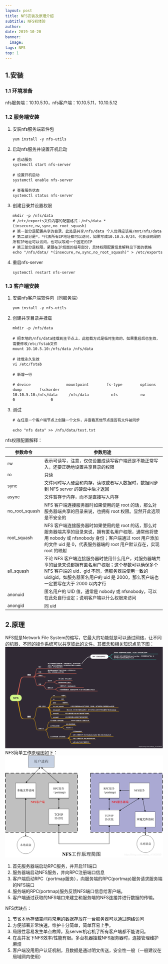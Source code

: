 ```yaml
---
layout: post
title: NFS安装及原理介绍
subtitle: NFS初体验
author:
date: 2019-10-20
banner:
  image: 
tags: NFS
top: 1
---
```


## 1.安装

### 1.1 环境准备
nfs服务端：10.10.5.10，nfs客户端：10.10.5.11，10.10.5.12

### 1.2 服务端安装
1. 安装nfs服务端软件包

    ```shell
    yum install -y nfs-utils
    ```

2. 启动nfs服务并设置开机启动

    ```shell
    # 启动服务
    systemctl start nfs-server
    
    # 设置开机启动
    systemctl enable nfs-server
    
    # 查看服务状态
    systemctl status nfs-server
    ```
3. 创建目录并设置权限

    ```shell
    mkdir -p /nfs/data
    # /etc/exports文件内容的配置格式：/nfs/data *(insecure,rw,sync,no_root_squash)
    # 第一部分是配置共享的目录，此处是共享/nfs/data 个人觉得应该用/mnt/nfs/data
    # 第二部分是*，*代表所有IP地址都可以访问，如果写成10.10.5.0/24，代表该网段的所有IP地址可以访问，也可以写成一个固定的IP
    # 第三部分是权限，紧跟在IP后面的括号部分，具体权限配置信息解释见下面的表格
    echo "/nfs/data/ *(insecure,rw,sync,no_root_squash)" > /etc/exports
    ```
4. 重启nfs-server

    ````shell
    systemctl restart nfs-server
    ````

### 1.3 客户端安装

1. 安装nfs客户端软件包（同服务端）

    ```shell
    yum install -y nfs-utils
    ```
2. 创建共享目录并挂载

    ```shell
    mkdir -p /nfs/data
    
    # 把本地的/nfs/data挂载到主节点上，此挂载方式是临时生效的，如果重启后也生效，需要修改/etc/fstab文件
    mount 10.10.5.10:/nfs/data /nfs/data
    
    # 挂载永久生效
    vi /etc/fstab
    
    # 新增一行
    
    # device                mountpoint        fs-type        options        dump        fsckorder
    10.10.5.10:/nfs/data     /nfs/data          nfs          rw          0                0
    ```
3. 测试

    ```shell
    # 在任意一个客户端节点上创建一个文件，并查看其他节点是否有文件被同步
    
    echo "nfs data" >> /nfs/data/test.txt
    ```

nfs权限配置解释：

| 参数命令           | 参数用途                                                                                                                                        |
|----------------|---------------------------------------------------------------------------------------------------------------------------------------------|
| rw             | 表示可读写，注意，仅仅设置成读写客户端还是不能正常写入，还要正确地设置共享目录的权限                                                                                                  |
| ro             | 只读                                                                                                                                          |
| sync           | 文件同时写入硬盘和内存，读取或者写入数据时，数据同步到 NFS server 的硬盘中后才返回                                                                                             |
| async          | 文件暂存于内存，而不是直接写入内存                                                                                                                           |
| no_root_squash | NFS 客户端连接服务器时如果使用的是 root 的话，那么对服务器端共享的目录来说，也拥有 root 权限。显然开此选项是不安全的                                                                          |
| root_squash    | NFS 客户端连接服务器时如果使用的是 root 的话，那么对服务器端共享的目录来说，拥有匿名用户权限，通常他将使用 nobody 或 nfsnobody 身份；客户端通过 root 用户添加的文件 uid 是 0，代表服务器端的 root 用户默认存在，实现 root 的映射 |
| all_squash     | 不论 NFS 客户端连接服务器时使用什么用户，对服务器端共享的目录来说都拥有匿名用户权限；这个参数可以确保多个 NFS 客户端的 uid、gid 不同，但服务器端使用一致的 uid/gid，如服务器匿名用户的 uid 是 2000，那么客户端也一定要写在大于 2000 以内才行 |
| anonuid        | 匿名用户的 UID 值，通常是 nobody 或 nfsnobody，可以在此处自行设定；说明客户端以什么权限来访问                                                                                  |
| anongid        | 同 uid                                                                                                                                       |


## 2.原理

NFS就是Network File System的缩写，它最大的功能就是可以通过网络，让不同的机器、不同的操作系统可以共享彼此的文件。其概念和相关知识点见下图：
![](/images/nfs.png)
NFS简单工作原理图如下：
![](/images/nfs1.png)
1. 首先服务器端启动RPC服务，并开启111端口
2. 服务器端启动NFS服务，并向RPC注册端口信息
3. 客户端启动RPC（portmap服务），向服务端的RPC(portmap)服务请求服务端的NFS端口
4. 服务端的RPC(portmap)服务反馈NFS端口信息给客户端。
5. 客户端通过获取的NFS端口来建立和服务端的NFS连接并进行数据的传输。

NFS优缺点：
1. 节省本地存储空间将常用的数据存放在一台服务器可以通过网络访问
2. 方便部署非常快速，维护十分简单，简单容易上手。
3. 局限性容易发生单点故障，及server机宕机了所有客户端都不能访问。
4. 在高并发下NFS效率/性能有限。多台机器挂载NFS服务器时，连接管理维护麻烦
5. 客户端没用用户认证机制，且数据是通过明文传送，安全性一般（一般建议在局域网内使用）
